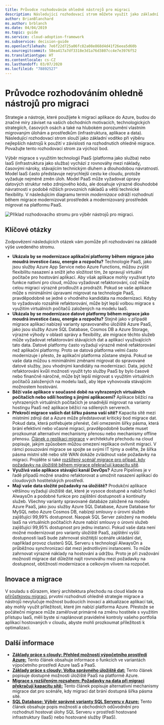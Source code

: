 ```yaml
---
title: Průvodce rozhodováním ohledně nástrojů pro migraci
description: Následující rozhodovací strom můžete využít jako základní vodítko při výběru nejlepších nástrojů k použití v závislosti na rozhodnutích ohledně migrace.
author: BrianBlanchard
ms.author: brblanch
ms.date: 04/04/2019
ms.topic: guide
ms.service: cloud-adoption-framework
ms.subservice: decision-guide
ms.openlocfilehash: 7e6f22d725a06fc82a08e868d4d41f26eea5d60b
ms.sourcegitcommit: 58ea417a7df3318e3d1a76d3807cc4e7e3976f52
ms.translationtype: HT
ms.contentlocale: cs-CZ
ms.lasthandoff: 03/07/2020
ms.locfileid: "78892527"
---
```

# <a name="migration-tools-decision-guide"></a>Průvodce rozhodováním ohledně nástrojů pro migraci

Strategie a nástroje, které použijete k migraci aplikace do Azure, budou do značné míry záviset na vašich obchodních motivacích, technologických strategiích, časových osách a také na hlubokém porozumění vlastním migrovaným úlohám a prostředkům (infrastruktura, aplikace a data). Následující rozhodovací strom slouží jako základní vodítko při výběru nejlepších nástrojů k použití v závislosti na rozhodnutích ohledně migrace. Považujte tento rozhodovací strom za výchozí bod.

Výběr migrace s využitím technologií PaaS (platforma jako služba) nebo IaaS (infrastruktura jako služba) vychází z rovnováhy mezi náklady, časovými nároky, stávajícím technickým dluhem a dlouhodobou návratností. Model IaaS často představuje nejrychlejší cestu ke cloudu, protože vyžaduje nejméně změn úloh. Model PaaS může vyžadovat úpravy datových struktur nebo zdrojového kódu, ale dosahuje výrazné dlouhodobé návratnosti v podobě nižších provozních nákladů a větší technické flexibility. V následujícím diagramu termín _modernizace_ odráží rozhodnutí během migrace modernizovat prostředek a modernizovaný prostředek migrovat na platformu PaaS.

![Příklad rozhodovacího stromu pro výběr nástrojů pro migraci.](../../_images/migrate/migration-tools-decision-tree.png)

## <a name="key-questions"></a>Klíčové otázky

Zodpovězení následujících otázek vám pomůže při rozhodování na základě výše uvedeného stromu.

- **Ukázala by se modernizace aplikační platformy během migrace jako moudrá investice času, energie a rozpočtu?** Technologie PaaS, jako jsou služby Azure App Service nebo Azure Functions, můžou zvýšit flexibilitu nasazení a snížit jeho složitost tím, že spravují virtuální počítače pro hostování aplikací. Aby však aplikace mohly využívat tyto funkce nativní pro cloud, můžou vyžadovat refaktorování, což může celou migraci výrazně prodloužit a prodražit. Pokud se vaše aplikace může s minimálními úpravami migrovat na technologie PaaS, pravděpodobně se jedné o vhodného kandidáta na modernizaci. Kdyby to vyžadovalo rozsáhlé refaktorování, může být lepší volbou migrace s využitím virtuálních počítačů založených na modelu IaaS.
- **Ukázala by se modernizace datové platformy během migrace jako moudrá investice času, energie a rozpočtu?** Stejně jako v případě migrace aplikací nabízejí varianty spravovaného úložiště Azure PaaS, jako jsou služby Azure SQL Database, Cosmos DB a Azure Storage, výrazné výhody v oblasti správy a flexibility, ale migrace těchto služeb může vyžadovat refaktorování stávajících dat a aplikací využívajících tato data. Datové platformy často vyžadují výrazně méně refaktorování než aplikační platformy. Proto se datová platforma velmi často modernizuje i přesto, že aplikační platforma zůstane stejná. Pokud se vaše data můžou s minimálními změnami migrovat do spravované datové služby, jsou vhodnými kandidáty na modernizaci. Data, jejichž refaktorování kvůli možnosti využít tyto služby PaaS by bylo časově nebo finančně náročné, může být lepší migrovat s využitím virtuálních počítačů založených na modelu IaaS, aby lépe vyhovovala stávajícím možnostem hostování.
- **Běží vaše aplikace v současné době na vyhrazených virtuálních počítačích nebo sdílí hosting s jinými aplikacemi?** Aplikace běžící na vyhrazených virtuálních počítačích je snadnější migrovat na varianty hostingu PaaS než aplikace běžící na sdílených serverech.
- **Překročí migrace vašich dat šířku pásma vaší sítě?** Kapacita sítě mezi místními zdroji dat a Azure může představovat kritický bod migrace dat. Pokud data, která potřebujete přenést, čelí omezením šířky pásma, která brání efektivní nebo včasné migraci, pravděpodobně budete muset prozkoumat alternativní mechanismy přenosu nebo mechanismy offline přenosu. [Článek o replikaci migrace](../../migrate/migration-considerations/migrate/replicate.md#replication-risks---physics-of-replication) v architektuře přechodu na cloud popisuje, jakým způsobem můžou omezení replikace ovlivnit migraci. V rámci posuzování migrace se spojte se svými IT týmy a ověřte, že šířka pásma místní sítě nebo sítě WAN dokáže zvládnout vaše požadavky na migraci. Projděte si také [rozšířený scénář migrace pro případ, kdy požadavky na úložiště během migrace překračují kapacitu sítě](../../migrate/azure-best-practices/network-capacity-exceeded.md#suggested-prerequisites).
- **Využívá vaše aplikace stávající kanál DevOps?** Azure Pipelines je v řadě případů možné snadno refaktorovat a umožnit nasazení aplikací do cloudových hostitelských prostředí.
- **Mají vaše data složité požadavky na úložiště?** Produkční aplikace většinou vyžadují úložiště dat, které je vysoce dostupné a nabízí funkci AlwaysOn a podobné funkce pro zajištění dostupnosti a kontinuity služeb. Všechny varianty spravované databáze založené na modelu Azure PaaS, jako jsou služby Azure SQL Database, Azure Database for MySQL nebo Azure Cosmos DB, nabízejí smlouvy o úrovni služeb zajišťující 99,99% dostupnost. Naopak SQL Server založený na modelu IaaS na virtuálních počítačích Azure nabízí smlouvy o úrovni služeb zajišťující 99,95% dostupnost pro jednu instanci. Pokud vaše data není možné modernizovat pro varianty úložiště PaaS, zajištění vyšší dostupnosti IaaS bude zahrnovat složitější scénáře ukládání dat, například provoz clusterů SQL Serveru s technologií AlwaysOn a průběžnou synchronizaci dat mezi jednotlivými instancemi. To může zahrnovat výrazné náklady na hostování a údržbu. Proto je při zvažování možností migrace dat důležité najít rovnováhu mezi požadavky na dostupnost, obtížností modernizace a celkovým vlivem na rozpočet.

## <a name="innovation-and-migration"></a>Inovace a migrace

V souladu s důrazem, který architektura přechodu na cloud klade na [přírůstkovou migraci](../../migrate/index.md#migration-implementation), prvotní rozhodnutí ohledně strategie migrace a nástrojů nevylučuje možnost budoucích inovací a aktualizace aplikací tak, aby mohly využít příležitosti, které jim nabízí platforma Azure. Přestože se počáteční migrace může zaměřovat primárně na změnu hostitele s využitím přístupu IaaS, měli byste si naplánovat pravidelné kontroly vašeho portfolia aplikací hostovaných v cloudu, abyste mohli prozkoumat příležitosti k optimalizaci.

## <a name="learn-more"></a>Další informace

- **[Základy práce s cloudy: Přehled možností výpočetního prostředí Azure:](https://docs.microsoft.com/azure/architecture/guide/technology-choices/compute-overview)** Tento článek obsahuje informace o funkcích ve variantách výpočetního prostředí Azure IaaS a PaaS.
- **[Základy práce s cloudy: Volba správného úložiště dat:](https://docs.microsoft.com/azure/architecture/guide/technology-choices/data-store-overview)** Tento článek popisuje dostupné možnosti úložiště PaaS na platformě Azure.
- **[Migrace s rozšířeným rozsahem: Požadavky na data při migraci překračují kapacitu sítě:](../../migrate/azure-best-practices/network-capacity-exceeded.md)** Tento článek popisuje alternativní mechanismy migrace dat pro scénáře, kdy migraci dat brání dostupná šířka pásma sítě.
- **[SQL Database: Výběr správné varianty SQL Serveru v Azure:](https://docs.microsoft.com/azure/sql-database/sql-database-paas-vs-sql-server-iaas#business-motivations-for-choosing-databases-managed-instances-or-sql-virtual-machines)** Tento článek obsahuje popis možností a obchodních odůvodnění pro rozhodnutí hostovat úlohy SQL Serveru v prostředí hostované infrastruktury (IaaS) nebo hostované služby (PaaS).
